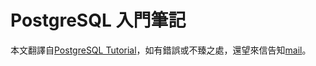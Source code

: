 ﻿# PostgreSQL 入門筆記

本文翻譯自[PostgreSQL Tutorial](http://www.postgresqltutorial.com/)，如有錯誤或不臻之處，還望來信告知[mail](yicongk@igis.com.tw)。




